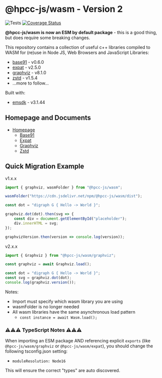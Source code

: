 # @hpcc-js/wasm - Version 2

![Tests](https://github.com/hpcc-systems/hpcc-js-wasm/workflows/Test%20PR/badge.svg)
[![Coverage Status](https://coveralls.io/repos/github/GordonSmith/hpcc-js-wasm/badge.svg?branch=BUMP_VERSIONS)](https://coveralls.io/github/GordonSmith/hpcc-js-wasm?branch=BUMP_VERSIONS)

**@hpcc-js/wasm is now an ESM by default package** - this is a good thing, but does require some breaking changes.

This repository contains a collection of useful c++ libraries compiled to WASM for (re)use in Node JS, Web Browsers and JavaScript Libraries:
- [base91](https://base91.sourceforge.net/) - v0.6.0
- [expat](https://libexpat.github.io/) - v2.5.0
- [graphviz](https://www.graphviz.org/) - v8.1.0
- [zstd](https://github.com/facebook/zstd) - v1.5.4
- ...more to follow...

Built with:
- [emsdk](https://github.com/emscripten-core/emsdk) - v3.1.44

## Homepage and Documents

* [Homepage](https://hpcc-systems.github.io/hpcc-js-wasm/)
    * [Base91](https://hpcc-systems.github.io/hpcc-js-wasm/classes/base91.Base91.html)
    * [Expat](https://hpcc-systems.github.io/hpcc-js-wasm/classes/expat.Expat.html)
    * [Graphviz](https://hpcc-systems.github.io/hpcc-js-wasm/classes/graphviz.Graphviz.html)
    * [Zstd](https://hpcc-systems.github.io/hpcc-js-wasm/classes/zstd.Zstd.html)

## Quick Migration Example

v1.x.x
```ts
import { graphviz, wasmFolder } from "@hpcc-js/wasm";

wasmFolder("https://cdn.jsdelivr.net/npm/@hpcc-js/wasm/dist");

const dot = "digraph G { Hello -> World }";

graphviz.dot(dot).then(svg => {
    const div = document.getElementById("placeholder");
    div.innerHTML = svg;    
});

graphvizVersion.then(version => console.log(version));
```

v2.x.x
```ts
import { Graphviz } from "@hpcc-js/wasm/graphviz";

const graphviz = await Graphviz.load();

const dot = "digraph G { Hello -> World }";
const svg = graphviz.dot(dot);
console.log(graphviz.version());
```

Notes:
* Import must specify which wasm library you are using
* wasmFolder is no longer needed
* All wasm libraries have the same asynchronous load pattern
    - `const instance = await Wasm.load();`

### ⚠⚠⚠ TypeScript Notes ⚠⚠⚠ 

When importing an ESM package AND referencing explicit `exports` (like `@hpcc-js/wasm/graphviz` or `@hpcc-js/wasm/expat`), you should change the following tsconfig.json setting:
* `moduleResolution: Node16`

This will ensure the correct "types" are auto discovered.

